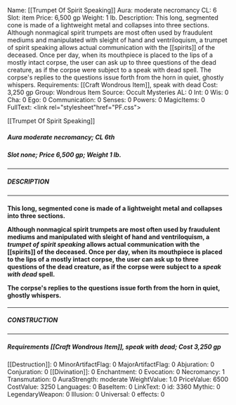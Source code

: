 Name: [[Trumpet Of Spirit Speaking]]
Aura: moderate necromancy
CL: 6
Slot: item
Price: 6,500 gp
Weight: 1 lb.
Description: This long, segmented cone is made of a lightweight metal and collapses into three sections. Although nonmagical spirit trumpets are most often used by fraudulent mediums and manipulated with sleight of hand and ventriloquism, a trumpet of spirit speaking allows actual communication with the [[spirits]] of the deceased. Once per day, when its mouthpiece is placed to the lips of a mostly intact corpse, the user can ask up to three questions of the dead creature, as if the corpse were subject to a speak with dead spell. The corpse's replies to the questions issue forth from the horn in quiet, ghostly whispers.
Requirements: [[Craft Wondrous Item]], speak with dead
Cost: 3,250 gp
Group: Wondrous Item
Source: Occult Mysteries
AL: 0
Int: 0
Wis: 0
Cha: 0
Ego: 0
Communication: 0
Senses: 0
Powers: 0
MagicItems: 0
FullText: <link rel="stylesheet"href="PF.css"><div class="heading"><p class="alignleft">[[Trumpet Of Spirit Speaking]]</p><div style="clear: both;"></div></div><div><h5><b>Aura </b>moderate necromancy; <b>CL </b>6th</h5><h5><b>Slot </b>none; <b>Price </b>6,500 gp; <b>Weight </b>1 lb.</h5></div><hr/><div><h5><b>DESCRIPTION</b></h5></div><hr/><div><h4><p>This long, segmented cone is made of a lightweight metal and collapses into three sections.</p><p>Although nonmagical spirit trumpets are most often used by fraudulent mediums and manipulated with sleight of hand and ventriloquism, a <i>trumpet of spirit speaking</i> allows actual communication with the [[spirits]] of the deceased. Once per day, when its mouthpiece is placed to the lips of a mostly intact corpse, the user can ask up to three questions of the dead creature, as if the corpse were subject to a <i>speak with dead</i> spell.</p><p>The corpse's replies to the questions issue forth from the horn in quiet, ghostly whispers.</p></h4></div><hr/><div><h5><b>CONSTRUCTION</b></h5></div><hr/><div><h5><b>Requirements </b>[[Craft Wondrous Item]], <i>speak with dead</i>; <b>Cost </b>3,250 gp</h5></div>
[[Destruction]]: 0
MinorArtifactFlag: 0
MajorArtifactFlag: 0
Abjuration: 0
Conjuration: 0
[[Divination]]: 0
Enchantment: 0
Evocation: 0
Necromancy: 1
Transmutation: 0
AuraStrength: moderate
WeightValue: 1.0
PriceValue: 6500
CostValue: 3250
Languages: 0
BaseItem: 0
LinkText: 0
id: 3360
Mythic: 0
LegendaryWeapon: 0
Illusion: 0
Universal: 0
effects: 0
